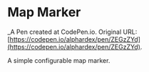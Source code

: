 # Map Marker
 _A Pen created at CodePen.io. Original URL: [https://codepen.io/alphardex/pen/ZEGzZYd](https://codepen.io/alphardex/pen/ZEGzZYd).

 A simple configurable map marker.